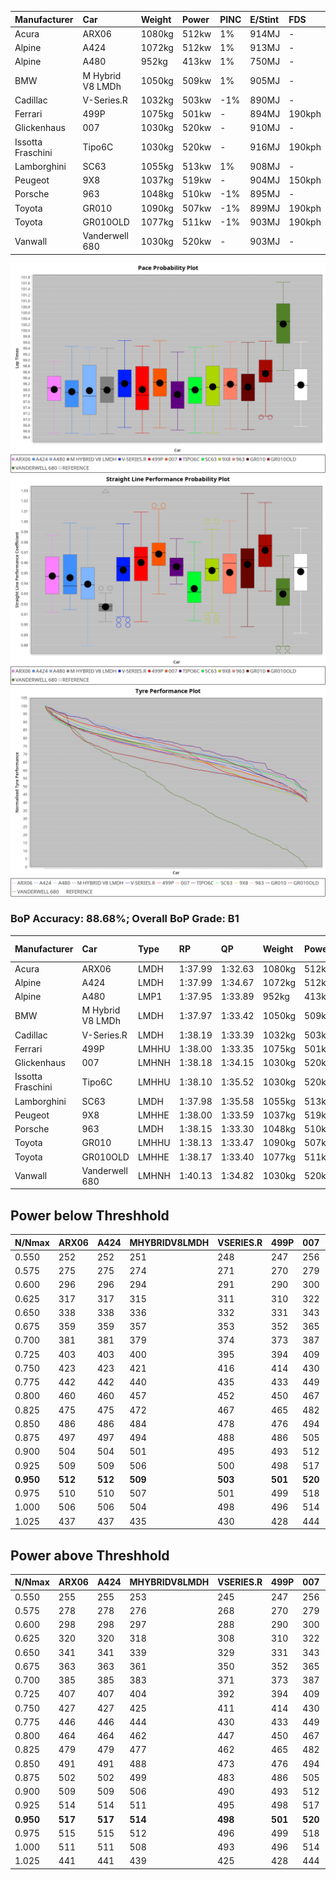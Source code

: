 |Manufacturer|Car|Weight|Power|PINC|E/Stint|FDS|
|:-|:-|:-|:-|:-|:-|:-|
|Acura|ARX06|1080kg|512kw|1%|914MJ|-|
|Alpine|A424|1072kg|512kw|1%|913MJ|-|
|Alpine|A480|952kg|413kw|1%|750MJ|-|
|BMW|M Hybrid V8 LMDh|1050kg|509kw|1%|905MJ|-|
|Cadillac|V-Series.R|1032kg|503kw|-1%|890MJ|-|
|Ferrari|499P|1075kg|501kw|-|894MJ|190kph|
|Glickenhaus|007|1030kg|520kw|-|910MJ|-|
|Issotta Fraschini|Tipo6C|1030kg|520kw|-|916MJ|190kph|
|Lamborghini|SC63|1055kg|513kw|1%|908MJ|-|
|Peugeot|9X8|1037kg|519kw|-|904MJ|150kph|
|Porsche|963|1048kg|510kw|-1%|895MJ|-|
|Toyota|GR010|1090kg|507kw|-1%|899MJ|190kph|
|Toyota|GR010OLD|1077kg|511kw|-1%|903MJ|190kph|
|Vanwall|Vanderwell 680|1030kg|520kw|-|903MJ|-|

![PACECHART](./IMG/ACOMETHOD.png)
![STRAIGHTLINEPERFORMANCECHART](./IMG/ACOMETHOD_sp.png)
![TYREPERFORMANCECHART](./IMG/ACOMETHOD_tw.png)

### BoP Accuracy: 88.68%; Overall BoP Grade: B1
|Manufacturer|Car|Type|RP|QP|Weight|Power¹|Threshhold|PINC|Power²|E/Stint|AVG Vmax|FDS|RDLC|L/Stint|BOP-Grade|ModelAccuracy|ModelPoints|Match%|
|:-|:-|:-|:-|:-|:-|:-|:-|:-|:-|:-|:-|:-|:-|:-|:-|:-|:-|:-|
|Acura|ARX06|LMDH|1:37.99|1:32.63|1080kg|512kw|210.0kph|1%|517kw|914MJ|313.10kph|-|0.99|29|-C1|100.00%|995|76.85%|
|Alpine|A424|LMDH|1:37.99|1:34.67|1072kg|512kw|210.0kph|1%|517kw|913MJ|313.12kph|-|1.00|29|~A1|81.15%|521|99.58%|
|Alpine|A480|LMP1|1:37.95|1:33.89|952kg|413kw|210.0kph|1%|417kw|750MJ|309.53kph|-|0.98|27|~A1|67.92%|957|100.00%|
|BMW|M Hybrid V8 LMDh|LMDH|1:37.97|1:33.42|1050kg|509kw|210.0kph|1%|514kw|905MJ|310.12kph|-|1.02|29|-B1|98.60%|1690|88.62%|
|Cadillac|V-Series.R|LMDH|1:38.19|1:33.39|1032kg|503kw|210.0kph|-1%|498kw|890MJ|314.12kph|-|1.03|29|+A2|91.10%|1770|94.09%|
|Ferrari|499P|LMHHU|1:38.00|1:33.35|1075kg|501kw|210.0kph|-|501kw|894MJ|314.28kph|190kph|1.02|29|~A1|84.26%|2292|98.76%|
|Glickenhaus|007|LMHNH|1:38.18|1:34.15|1030kg|520kw|210.0kph|-|520kw|910MJ|318.80kph|-|0.96|29|~A1|94.63%|1605|100.00%|
|Issotta Fraschini|Tipo6C|LMHHU|1:38.10|1:35.52|1030kg|520kw|210.0kph|-|520kw|916MJ|316.77kph|190kph|1.08|29|+B1|66.67%|96|86.50%|
|Lamborghini|SC63|LMDH|1:37.98|1:35.58|1055kg|513kw|210.0kph|1%|518kw|908MJ|312.06kph|-|1.04|29|+B1|96.77%|419|88.30%|
|Peugeot|9X8|LMHHE|1:38.00|1:33.59|1037kg|519kw|210.0kph|-|519kw|904MJ|314.99kph|150kph|1.03|29|~A1|83.63%|2468|99.29%|
|Porsche|963|LMDH|1:38.15|1:33.30|1048kg|510kw|210.0kph|-1%|505kw|895MJ|314.17kph|-|1.02|29|~A1|93.14%|5746|100.00%|
|Toyota|GR010|LMHHU|1:38.13|1:33.47|1090kg|507kw|210.0kph|-1%|502kw|899MJ|313.66kph|190kph|1.00|29|~A1|87.37%|3154|100.00%|
|Toyota|GR010OLD|LMHHE|1:38.17|1:33.40|1077kg|511kw|210.0kph|-1%|506kw|903MJ|316.69kph|190kph|1.01|29|~A1|89.81%|1393|100.00%|
|Vanwall|Vanderwell 680|LMHNH|1:40.13|1:34.82|1030kg|520kw|210.0kph|-|520kw|903MJ|311.62kph|-|1.02|29|+Ω1|90.28%|604|9.52%|

## Power below Threshhold
|N/Nmax|ARX06|A424|MHYBRIDV8LMDH|VSERIES.R|499P|007|TIPO6C|SC63|9X8|963|GR010|GR010OLD|VANDERWELL680|​|RPM|A480|
|:-|:-|:-|:-|:-|:-|:-|:-|:-|:-|:-|:-|:-|:-|:-|:-|:-|
|0.550|252|252|251|248|247|256|256|253|256|251|250|252|256|​|--|-|
|0.575|275|275|274|271|270|279|279|276|279|274|273|275|279|​|--|-|
|0.600|296|296|294|291|290|300|300|296|299|295|293|295|300|​|--|-|
|0.625|317|317|315|311|310|322|322|317|321|316|314|316|322|​|--|-|
|0.650|338|338|336|332|331|343|343|338|342|337|335|337|343|​|--|-|
|0.675|359|359|357|353|352|365|365|360|364|358|356|359|365|​|--|-|
|0.700|381|381|379|374|373|387|387|382|386|380|377|380|387|​|--|-|
|0.725|403|403|400|395|394|409|409|403|408|401|399|402|409|​|--|-|
|0.750|423|423|421|416|414|430|430|424|429|422|419|422|430|​|--|-|
|0.775|442|442|440|435|433|449|449|443|448|441|438|441|449|​|5000|243|
|0.800|460|460|457|452|450|467|467|461|466|458|455|459|467|​|5500|287|
|0.825|475|475|472|467|465|482|482|476|481|473|470|474|482|​|6000|321|
|0.850|486|486|484|478|476|494|494|487|493|485|482|485|494|​|6500|362|
|0.875|497|497|494|488|486|505|505|498|504|495|492|496|505|​|7000|405|
|0.900|504|504|501|495|493|512|512|505|511|502|499|503|512|​|7500|415|
|0.925|509|509|506|500|498|517|517|510|516|507|504|508|517|​|8000|411|
|**0.950**|**512**|**512**|**509**|**503**|**501**|**520**|**520**|**513**|**519**|**510**|**507**|**511**|**520**|**​**|**8500**|**414**|
|0.975|510|510|507|501|499|518|518|511|517|508|505|509|518|​|9000|207|
|1.000|506|506|504|498|496|514|514|507|513|505|502|505|514|​|--|-|
|1.025|437|437|435|430|428|444|444|438|443|436|433|436|444|​|--|-|

## Power above Threshhold
|N/Nmax|ARX06|A424|MHYBRIDV8LMDH|VSERIES.R|499P|007|TIPO6C|SC63|9X8|963|GR010|GR010OLD|VANDERWELL680|​|RPM|A480|
|:-|:-|:-|:-|:-|:-|:-|:-|:-|:-|:-|:-|:-|:-|:-|:-|:-|
|0.550|255|255|253|245|247|256|256|255|256|249|247|249|256|​|--|-|
|0.575|278|278|276|268|270|279|279|278|279|272|270|272|279|​|--|-|
|0.600|298|298|297|288|290|300|300|299|299|292|290|292|300|​|--|-|
|0.625|320|320|318|308|310|322|322|321|321|312|310|313|322|​|--|-|
|0.650|341|341|339|329|331|343|343|342|342|333|331|334|343|​|--|-|
|0.675|363|363|361|350|352|365|365|364|364|355|352|355|365|​|--|-|
|0.700|385|385|383|371|373|387|387|386|386|376|374|377|387|​|--|-|
|0.725|407|407|404|392|394|409|409|407|408|397|395|398|409|​|--|-|
|0.750|427|427|425|411|414|430|430|428|429|417|415|418|430|​|--|-|
|0.775|446|446|444|430|433|449|449|447|448|436|434|437|449|​|5000|243|
|0.800|464|464|462|447|450|467|467|465|466|454|451|454|467|​|5500|287|
|0.825|479|479|477|462|465|482|482|480|481|469|466|469|482|​|6000|321|
|0.850|491|491|488|473|476|494|494|492|493|480|477|481|494|​|6500|362|
|0.875|502|502|499|483|486|505|505|503|504|490|487|491|505|​|7000|405|
|0.900|509|509|506|490|493|512|512|510|511|497|494|498|512|​|7500|415|
|0.925|514|514|511|495|498|517|517|515|516|502|499|503|517|​|8000|411|
|**0.950**|**517**|**517**|**514**|**498**|**501**|**520**|**520**|**518**|**519**|**505**|**502**|**506**|**520**|**​**|**8500**|**414**|
|0.975|515|515|512|496|499|518|518|516|517|503|500|504|518|​|9000|207|
|1.000|511|511|508|493|496|514|514|512|513|500|497|501|514|​|--|-|
|1.025|441|441|439|425|428|444|444|442|443|431|429|432|444|​|--|-|
